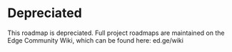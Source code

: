 # Depreciated
This roadmap is depreciated. Full project roadmaps are maintained on the Edge Community Wiki, which can be found here: ed.ge/wiki
